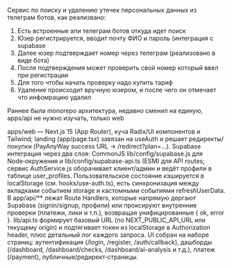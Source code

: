 Сервис по поиску и удалению утечек персональных данных из телеграм ботов, как реализвано:
1. Есть встроенные апи телеграм ботов откуда идет поиск
2. Юзер регистрируется, вводит почту ФИО и пароль (интеграция с supabase
3. Далее юзер подтверждает номер через телеграм (реализовано в виде бота)
4. После подтверждения может проверить свой номер который ввел при регистрации
5. Для того чтобы начать проверку надо купить тариф
6. Удаление происходит вручную юзером, и после чего он отмечает что инфомрацию удалил

Раннее была monorepo архитектура, недавно сменил на единую, apps/api не нужно изучать, только web

apps/web — Next.js 15 (App Router), куча Radix/UI компонентов и Tailwind; landing (app/page.tsx) завязан на useAuth и решает редиректы/покупки (PayAnyWay success URL → /redirect?plan=…).
Supabase интеграция через два слоя: CommonJS lib/config/supabase.js для Node‑окружения и lib/config/supabase-api.ts (ESM) для API routes; сервис AuthService.js оборачивает клиент/админ и ведёт профили в таблице user_profiles.
Пользовательское состояние кэшируется в localStorage (см. hooks/use-auth.ts), есть синхронизация между вкладками событием storage и кастомными событиями refreshUserData.
В app/api/** лежат Route Handlers, которые напрямую дергают Supabase (signin/signup, профили) или проксируют внутренние проверки (платежи, лики и т.п.), возвращая унифицированные { ok, error }.
lib/api.ts формирует базовый URL (по NEXT_PUBLIC_API_URL или текущему origin) и подтягивает токен из localStorage в Authorization header, плюс детальный лог каждого запроса.
UI собран на наборе страниц: аутентификация (/login, /register, /auth/callback), дашборды (/dashboard, /dashboard/checks, /dashboard/ai-analysis и т.д.), платеж (/payment), публичные/редирект‑страницы.